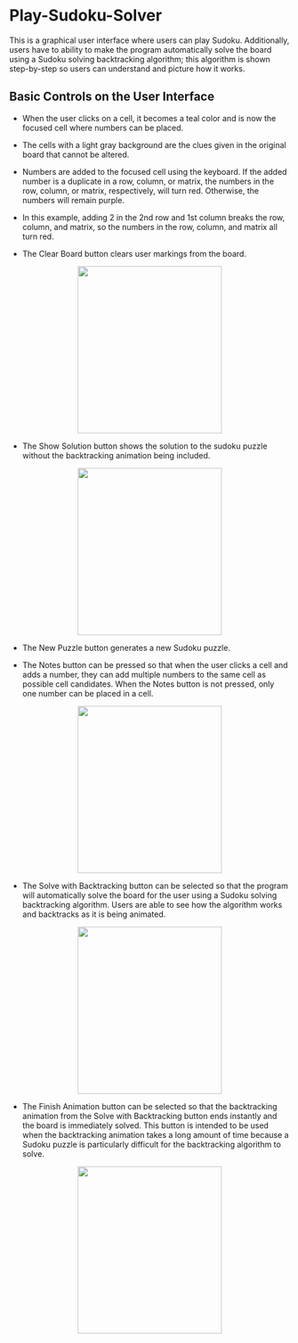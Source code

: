 # Play-Sudoku-Solver
This is a graphical user interface where users can play Sudoku. Additionally, users have to ability to make the program automatically solve the board using a Sudoku solving backtracking algorithm; this algorithm is shown step-by-step so users can understand and picture how it works.

## Basic Controls on the User Interface

- When the user clicks on a cell, it becomes a teal color and is now the focused cell where numbers can be placed.

- The cells with a light gray background are the clues given in the original board that cannot be altered.

- Numbers are added to the focused cell using the keyboard. If the added number is a duplicate in a row, column, or matrix, the numbers in the row, column, or matrix, respectively, will turn red. Otherwise, the numbers will remain purple.

- In this example, adding 2 in the 2nd row and 1st column breaks the row, column, and matrix, so the numbers in the row, column, and matrix all turn red.

- The Clear Board button clears user markings from the board.

<p align = "center">
  <img src = "https://user-images.githubusercontent.com/63945057/88468122-f25e4480-ce93-11ea-92e3-b90654477014.gif" width = 259 height = 300>
</p>  


- The Show Solution button shows the solution to the sudoku puzzle without the backtracking animation being included.

<p align = "center">
  <img src = "https://user-images.githubusercontent.com/63945057/88468190-b5468200-ce94-11ea-83ad-67d557e88bd7.gif" width = 259 height = 300>
</p>  

- The New Puzzle button generates a new Sudoku puzzle.

- The Notes button can be pressed so that when the user clicks a cell and adds a number, they can add multiple numbers to the same cell as possible cell candidates. When the Notes button is not pressed, only one number can be placed in a cell.

<p align = "center">
  <img src = "https://user-images.githubusercontent.com/63945057/88468203-f9d21d80-ce94-11ea-9661-46228bd20f0a.gif" width = 259 height = 300>
</p>  

- The Solve with Backtracking button can be selected so that the program will automatically solve the board for the user using a Sudoku solving backtracking algorithm. Users are able to see how the algorithm works and backtracks as it is being animated.

<p align = "center">
  <img src = "https://user-images.githubusercontent.com/63945057/88468310-5eda4300-ce96-11ea-8ce8-4e3d59d4727c.gif" width = 259 height = 300>
</p>  

- The Finish Animation button can be selected so that the backtracking animation from the Solve with Backtracking button ends instantly and the board is immediately solved. This button is intended to be used when the backtracking animation takes a long amount of time because a Sudoku puzzle is particularly difficult for the backtracking algorithm to solve.

<p align = "center">
  <img src = "https://user-images.githubusercontent.com/63945057/88468319-8c26f100-ce96-11ea-8bf0-5885e15ec023.gif" width = 259 height = 300>
</p>  


